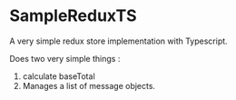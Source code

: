 # SampleReduxTS
A very simple redux store implementation with Typescript.

Does two very simple things : 
1. calculate baseTotal
2. Manages a list of message objects.
